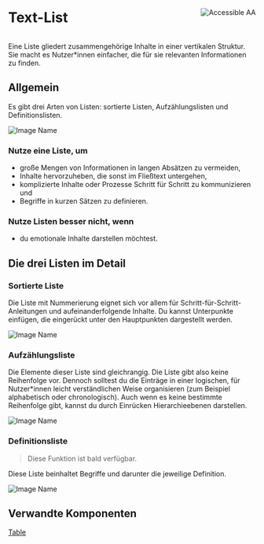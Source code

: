 <div style="display: inline-flex; align-items: center; justify-content: space-between; width: 100%;">
    <h1>Text-List</h1>
    <img src="assets/aa.png" alt="Accessible AA" />
</div>

Eine Liste gliedert zusammengehörige Inhalte in einer vertikalen Struktur. Sie macht es Nutzer*innen einfacher, die für sie relevanten Informationen zu finden.

## Allgemein

Es gibt drei Arten von Listen: sortierte Listen, Aufzählungslisten und Definitionslisten. 

![Image Name](assets/3_components/text-list/text-list_general.png)

### Nutze eine Liste, um 

*	große Mengen von Informationen in langen Absätzen zu vermeiden,
*	Inhalte hervorzuheben, die sonst im Fließtext untergehen,
*	komplizierte Inhalte oder Prozesse Schritt für Schritt zu kommunizieren und
*	Begriffe in kurzen Sätzen zu definieren.

### Nutze Listen besser nicht, wenn 

*  du emotionale Inhalte darstellen möchtest. 

## Die drei Listen im Detail 

### Sortierte Liste

Die Liste mit Nummerierung eignet sich vor allem für Schritt-für-Schritt-Anleitungen und aufeinanderfolgende Inhalte. Du kannst Unterpunkte einfügen, die eingerückt unter den Hauptpunkten dargestellt werden.

![Image Name](assets/3_components/text-list/ordered_list.png)

### Aufzählungsliste

Die Elemente dieser Liste sind gleichrangig. Die Liste gibt also keine Reihenfolge vor. Dennoch solltest du die Einträge in einer logischen, für Nutzer*innen leicht verständlichen Weise organisieren (zum Beispiel alphabetisch oder chronologisch). Auch wenn es keine bestimmte Reihenfolge gibt, kannst du durch Einrücken Hierarchieebenen darstellen.

![Image Name](assets/3_components/text-list/unordered_list.png)

### Definitionsliste

> Diese Funktion ist bald verfügbar.

Diese Liste beinhaltet Begriffe und darunter die jeweilige Definition. 

![Image Name](assets/3_components/text-list/definition_list.png)

## Verwandte Komponenten

<a href="?path=/usage/components-table--standard">Table</a>